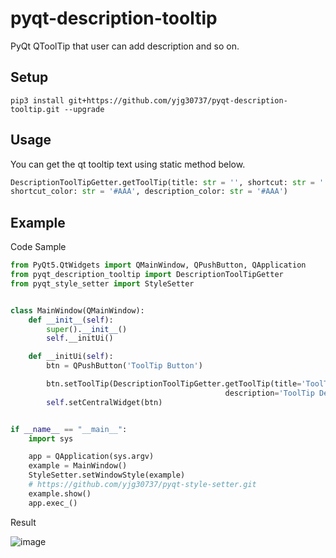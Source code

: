 # pyqt-description-tooltip
PyQt QToolTip that user can add description and so on.

## Setup
```pip3 install git+https://github.com/yjg30737/pyqt-description-tooltip.git --upgrade```

## Usage
You can get the qt tooltip text using static method below.
```python
DescriptionToolTipGetter.getToolTip(title: str = '', shortcut: str = '', description: str = '', 
shortcut_color: str = '#AAA', description_color: str = '#AAA')
```

## Example
Code Sample
```python
from PyQt5.QtWidgets import QMainWindow, QPushButton, QApplication
from pyqt_description_tooltip import DescriptionToolTipGetter
from pyqt_style_setter import StyleSetter


class MainWindow(QMainWindow):
    def __init__(self):
        super().__init__()
        self.__initUi()

    def __initUi(self):
        btn = QPushButton('ToolTip Button')

        btn.setToolTip(DescriptionToolTipGetter.getToolTip(title='ToolTip Title', shortcut='Ctrl+T',
                                                description='ToolTip Description.',))
        self.setCentralWidget(btn)


if __name__ == "__main__":
    import sys

    app = QApplication(sys.argv)
    example = MainWindow()
    StyleSetter.setWindowStyle(example)
    # https://github.com/yjg30737/pyqt-style-setter.git
    example.show()
    app.exec_()
```

Result

![image](https://user-images.githubusercontent.com/55078043/159687417-3a6adfe8-4f52-4b2e-ad13-4dac51f3d17c.png)


